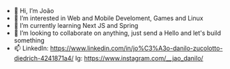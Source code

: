 - 👋 Hi, I’m João
- 👀 I’m interested in Web and Mobile Develoment, Games and Linux 
- 🌱 I’m currently learning Next JS and Spring 
- 💞️ I’m looking to collaborate on anything, just send a Hello and let's build something
- 📫 LinkedIn: https://www.linkedin.com/in/jo%C3%A3o-danilo-zucolotto-diedrich-4241871a4/
     Ig: https://www.instagram.com/__jao_danilo/

<!---
joaodanilo123/joaodanilo123 is a ✨ special ✨ repository because its `README.md` (this file) appears on your GitHub profile.
You can click the Preview link to take a look at your changes.
--->
